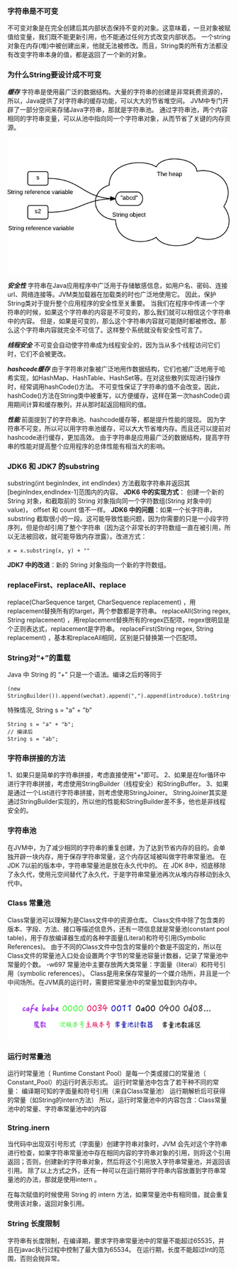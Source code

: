 ### 字符串是不可变
不可变对象是在完全创建后其内部状态保持不变的对象。这意味着，一旦对象被赋值给变量，我们既不能更新引用，也不能通过任何方式改变内部状态。
一个string对象在内存(堆)中被创建出来，他就无法被修改。而且，String类的所有方法都没有改变字符串本身的值，都是返回了一个新的对象。

### 为什么String要设计成不可变
***缓存***
字符串是使用最广泛的数据结构。大量的字符串的创建是非常耗费资源的，所以，Java提供了对字符串的缓存功能，可以大大的节省堆空间。
JVM中专门开辟了一部分空间来存储Java字符串，那就是字符串池。
通过字符串池，两个内容相同的字符串变量，可以从池中指向同一个字符串对象，从而节省了关键的内存资源。

![缓存](https://github.com/chenxh/interviews/blob/main/imgs/string_0.png "图片title")


***安全性***
字符串在Java应用程序中广泛用于存储敏感信息，如用户名、密码、连接url、网络连接等。JVM类加载器在加载类的时也广泛地使用它。
因此，保护String类对于提升整个应用程序的安全性至关重要。
当我们在程序中传递一个字符串的时候，如果这个字符串的内容是不可变的，那么我们就可以相信这个字符串中的内容。
但是，如果是可变的，那么这个字符串内容就可能随时都被修改。那么这个字符串内容就完全不可信了。这样整个系统就没有安全性可言了。

***线程安全***
不可变会自动使字符串成为线程安全的，因为当从多个线程访问它们时，它们不会被更改。

***hashcode缓存***
由于字符串对象被广泛地用作数据结构，它们也被广泛地用于哈希实现，如HashMap、HashTable、HashSet等。在对这些散列实现进行操作时，经常调用hashCode()方法。
不可变性保证了字符串的值不会改变。因此，hashCode()方法在String类中被重写，以方便缓存，这样在第一次hashCode()调用期间计算和缓存散列，并从那时起返回相同的值。

***性能***
前面提到了的字符串池、hashcode缓存等，都是提升性能的提现。
因为字符串不可变，所以可以用字符串池缓存，可以大大节省堆内存。而且还可以提前对hashcode进行缓存，更加高效。
由于字符串是应用最广泛的数据结构，提高字符串的性能对提高整个应用程序的总体性能有相当大的影响。

### JDK6 和 JDK7 的substring 
substring(int beginIndex, int endIndex) 方法截取字符串并返回其[beginIndex,endIndex-1]范围内的内容。
**JDK6 中的实现方式**： 创建一个新的 String 对象，和截取前的 String 对象指向同一个字符数组(String 对象中的value)， offset 和 count 值不一样。
**JDK6 中的问题**：如果一个长字符串，substring 截取很小的一段。这可能导致性能问题，因为你需要的只是一小段字符序列，但是你却引用了整个字符串（因为这个非常长的字符数组一直在被引用，所以无法被回收，就可能导致内存泄露）。改进方式：
```
x = x.substring(x, y) + ""
```
**JDK7 中的改进**：新的 String 对象指向一个新的字符数组。 

### replaceFirst、replaceAll、replace

replace(CharSequence target, CharSequence replacement) ，用replacement替换所有的target，两个参数都是字符串。
replaceAll(String regex, String replacement) ，用replacement替换所有的regex匹配项，regex很明显是个正则表达式，replacement是字符串。
replaceFirst(String regex, String replacement) ，基本和replaceAll相同，区别是只替换第一个匹配项。

### String对“+”的重载
Java 中 String 的 “+” 只是一个语法。编译之后的等同于
```
(new StringBuilder()).append(wechat).append(",").append(introduce).toString();
``` 
特殊情况, String s = "a" + "b"
```
String s = "a" + "b";
// 编译后
String s = "ab";
```

### 字符串拼接的方法
1、如果只是简单的字符串拼接，考虑直接使用"+"即可。
2、如果是在for循环中进行字符串拼接，考虑使用StringBuilder（线程安全）和StringBuffer。
3、如果是通过一个List进行字符串拼接，则考虑使用StringJoiner。 StringJoiner其实是通过StringBuilder实现的，所以他的性能和StringBuilder差不多，他也是非线程安全的。

### 字符串池
在JVM中，为了减少相同的字符串的重复创建，为了达到节省内存的目的。会单独开辟一块内存，用于保存字符串常量，这个内存区域被叫做字符串常量池。
在JDK 7以前的版本中，字符串常量池是放在永久代中的。
在 JDK 8中，彻底移除了永久代，使用元空间替代了永久代，于是字符串常量池再次从堆内存移动到永久代中。

### Class 常量池
 Class常量池可以理解为是Class文件中的资源仓库。 Class文件中除了包含类的版本、字段、方法、接口等描述信息外，还有一项信息就是常量池(constant pool table)，用于存放编译器生成的各种字面量(Literal)和符号引用(Symbolic References)。
由于不同的Class文件中包含的常量的个数是不固定的，所以在Class文件的常量池入口处会设置两个字节的常量池容量计数器，记录了常量池中常量的个数。
-w697
常量池中主要存放两大类常量：字面量（literal）和符号引用（symbolic references）。
Class是用来保存常量的一个媒介场所，并且是一个中间场所。在JVM真的运行时，需要把常量池中的常量加载到内存中。

![](https://github.com/chenxh/interviews/blob/main/imgs/string_1.png "")

### 运行时常量池
运行时常量池（ Runtime Constant Pool）是每一个类或接口的常量池（ Constant_Pool）的运行时表示形式。
运行时常量池中包含了若干种不同的常量：
编译期可知的字面量和符号引用（来自Class常量池） 运行期解析后可获得的常量（如String的intern方法）
所以，运行时常量池中的内容包含：Class常量池中的常量、字符串常量池中的内容

### String.inern
当代码中出现双引号形式（字面量）创建字符串对象时，JVM 会先对这个字符串进行检查，如果字符串常量池中存在相同内容的字符串对象的引用，则将这个引用返回；否则，创建新的字符串对象，然后将这个引用放入字符串常量池，并返回该引用。
除了以上方式之外，还有一种可以在运行期将字符串内容放置到字符串常量池的办法，那就是使用intern 。

在每次赋值的时候使用 String 的 intern 方法，如果常量池中有相同值，就会重复使用该对象，返回对象引用。

### String 长度限制
字符串有长度限制，在编译期，要求字符串常量池中的常量不能超过65535，并且在javac执行过程中控制了最大值为65534。
在运行期，长度不能超过Int的范围，否则会抛异常。







